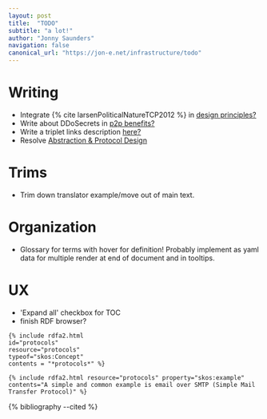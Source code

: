 ```yaml
---
layout: post
title:  "TODO"
subtitle: "a lot!"
author: "Jonny Saunders"
navigation: false
canonical_url: "https://jon-e.net/infrastructure/todo"
---
```


# Writing

- Integrate {% cite larsenPoliticalNatureTCP2012 %} in [design principles?](/infrastructure#design-principles)
- Write about DDoSecrets in [p2p benefits?](/infrastructure/#the-network-is-extremely-resilient-since-the-data-is-shared-acro)
- Write a triplet links description [here?](/infrastructure/#here-would-be-a-good-time-to-describe-triplet-links-as-the-basic)
- Resolve [Abstraction & Protocol Design](/infrastructure/#abstraction--protocol-design)

# Trims
- Trim down translator example/move out of main text.

# Organization
- Glossary for terms with hover for definition! Probably implement as yaml data for multiple render at end of document and in tooltips.


# UX
- 'Expand all' checkbox for TOC
- finish RDF browser?

```
{% include rdfa2.html 
id="protocols"
resource="protocols" 
typeof="skos:Concept" 
contents = "*protocols*" %}

{% include rdfa2.html resource="protocols" property="skos:example" contents="A simple and common example is email over SMTP (Simple Mail Transfer Protocol)" %}
```



{% bibliography --cited %}